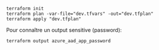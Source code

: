 ```shell
terraform init
terraform plan -var-file="dev.tfvars" -out="dev.tfplan"
terraform apply "dev.tfplan"
```

Pour connaître un output sensitive (password):
```shell
terraform output azure_aad_app_password
```